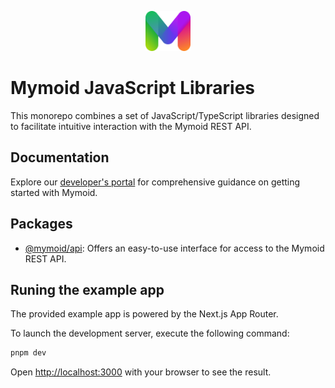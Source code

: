 <p align="center">
  <a href="https://developers.mymoid.com" target="_blank" rel="noopener noreferrer">
   <picture>
      <source media="(prefers-color-scheme: dark)" srcset="./examples/nextjs/public/m.svg">
      <img src="./examples/nextjs/public/m.svg" height="64">
    </picture>
  </a>
</p>

# Mymoid JavaScript Libraries

This monorepo combines a set of JavaScript/TypeScript libraries designed to facilitate intuitive interaction with the Mymoid REST API.

## Documentation

Explore our [developer's portal](https://developers.mymoid.com) for comprehensive guidance on getting started with Mymoid.

## Packages

- [@mymoid/api](): Offers an easy-to-use interface for access to the Mymoid REST API.

## Runing the example app

The provided example app is powered by the Next.js App Router.

To launch the development server, execute the following command:

```bash
pnpm dev
```

Open [http://localhost:3000](http://localhost:3000) with your browser to see the result.
